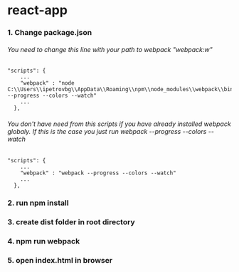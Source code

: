 # react-app
### 1. Change package.json
###### You need to change this line with your path to webpack "webpack:w"
```
"scripts": {
    ...
    "webpack" : "node C:\\Users\\ipetrovbg\\AppData\\Roaming\\npm\\node_modules\\webpack\\bin\\webpack.js --progress --colors --watch"
    ...
  },
```
###### You don't have need from this scripts if you have already installed webpack globaly. If this is the case you just run webpack --progress --colors --watch
```
"scripts": {
    ...
    "webpack" : "webpack --progress --colors --watch"
    ...
  },
```
### 2. run npm install
### 3. create dist folder in root directory
### 4. npm run webpack
### 5. open index.html in browser
